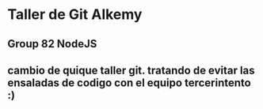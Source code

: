 # Taller de Git Alkemy

## Group 82 NodeJS

## cambio de quique taller git. tratando de evitar las ensaladas de codigo con el equipo tercerintento :)